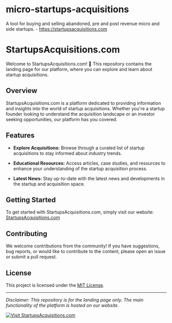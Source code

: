 # micro-startups-acquisitions
A tool for buying and selling abandoned, pre and post revenue micro and side startups. - https://startupsacquisitions.com
# StartupsAcquisitions.com

Welcome to StartupsAcquisitions.com! 🚀 This repository contains the landing page for our platform, where you can explore and learn about startup acquisitions.

## Overview

StartupsAcquisitions.com is a platform dedicated to providing information and insights into the world of startup acquisitions. Whether you're a startup founder looking to understand the acquisition landscape or an investor seeking opportunities, our platform has you covered.

## Features

- **Explore Acquisitions:** Browse through a curated list of startup acquisitions to stay informed about industry trends.

- **Educational Resources:** Access articles, case studies, and resources to enhance your understanding of the startup acquisition process.

- **Latest News:** Stay up-to-date with the latest news and developments in the startup and acquisition space.

## Getting Started

To get started with StartupsAcquisitions.com, simply visit our website: [StartupsAcquisitions.com](https://www.startupsacquisitions.com)

## Contributing

We welcome contributions from the community! If you have suggestions, bug reports, or would like to contribute to the content, please open an issue or submit a pull request.

## License

This project is licensed under the [MIT License](LICENSE.md).

---

*Disclaimer: This repository is for the landing page only. The main functionality of the platform is hosted on our website.*

[![Visit StartupsAcquisitions.com](https://startupsacquisitions.com/wp-content/uploads/startupsacquisitions.com-logo-white.png)](https://www.startupsacquisitions.com)

